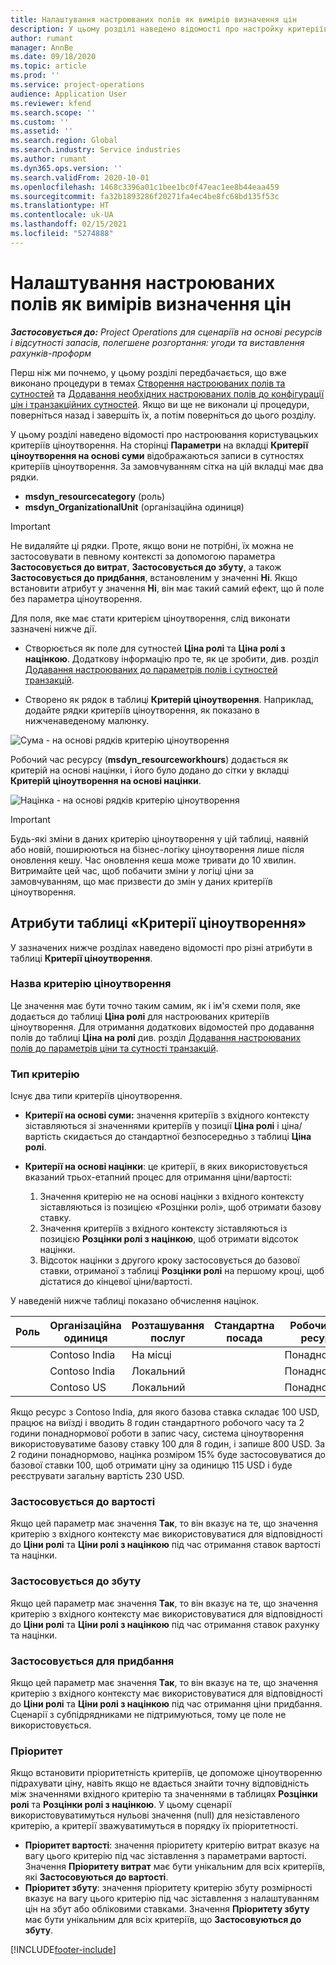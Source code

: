 ```yaml
---
title: Налаштування настроюваних полів як вимірів визначення цін
description: У цьому розділі наведено відомості про настройку критеріїв ціноутворення за допомогою настроюваних полів.
author: rumant
manager: AnnBe
ms.date: 09/18/2020
ms.topic: article
ms.prod: ''
ms.service: project-operations
audience: Application User
ms.reviewer: kfend
ms.search.scope: ''
ms.custom: ''
ms.assetid: ''
ms.search.region: Global
ms.search.industry: Service industries
ms.author: rumant
ms.dyn365.ops.version: ''
ms.search.validFrom: 2020-10-01
ms.openlocfilehash: 1468c3396a01c1bee1bc0f47eac1ee8b44eaa459
ms.sourcegitcommit: fa32b1893286f20271fa4ec4be8fc68bd135f53c
ms.translationtype: HT
ms.contentlocale: uk-UA
ms.lasthandoff: 02/15/2021
ms.locfileid: "5274888"
---
```

# <a name="set-up-custom-fields-as-pricing-dimensions"></a>Налаштування настроюваних полів як вимірів визначення цін

_**Застосовується до:** Project Operations для сценаріїв на основі ресурсів і відсутності запасів, полегшене розгортання: угоди та виставлення рахунків-проформ_

Перш ніж ми почнемо, у цьому розділі передбачається, що вже виконано процедури в темах [Створення настроюваних полів та сутностей](create-custom-fields-entities-pricing-dimensions.md) та [Додавання необхідних настроюваних полів до конфігурації цін і транзакційних сутностей](add-custom-fields-price-setup-transactional-entities.md). Якщо ви ще не виконали ці процедури, поверніться назад і завершіть їх, а потім поверніться до цього розділу. 

У цьому розділі наведено відомості про настроювання користувацьких критеріїв ціноутворення. На сторінці **Параметри** на вкладці **Критерії ціноутворення на основі суми** відображаються записи в сутностях критеріїв ціноутворення. За замовчуванням сітка на цій вкладці має два рядки.

- **msdyn_resourcecategory** (роль)
- **msdyn_OrganizationalUnit** (організаційна одиниця)

> [!IMPORTANT]
> Не видаляйте ці рядки. Проте, якщо вони не потрібні, їх можна не застосовувати в певному контексті за допомогою параметра **Застосовується до витрат**, **Застосовується до збуту**, а також **Застосовується до придбання**, встановленим у значенні **Ні**. Якщо встановити атрибут у значення **Ні**, він має такий самий ефект, що й поле без параметра ціноутворення.

Для поля, яке має стати критерієм ціноутворення, слід виконати зазначені нижче дії.

- Створюється як поле для сутностей **Ціна ролі** та **Ціна ролі з націнкою**. Додаткову інформацію про те, як це зробити, див. розділ [Додавання настроюваних до параметрів полів і сутностей транзакцій](add-custom-fields-price-setup-transactional-entities.md).

- Створено як рядок в таблиці **Критерій ціноутворення**. Наприклад, додайте рядки критеріїв ціноутворення, як показано в нижченаведеному малюнку. 

![Сума - на основі рядків критерію ціноутворення](media/Amt-based-PD.png)

Робочий час ресурсу (**msdyn_resourceworkhours**) додається як критерій на основі націнки, і його було додано до сітки у вкладці **Критерій ціноутворення на основі націнки**.

![Націнка - на основі рядків критерію ціноутворення](media/Markup-based-PD.png)


> [!IMPORTANT]
> Будь-які зміни в даних критерію ціноутворення у цій таблиці, наявній або новій, поширюються на бізнес-логіку ціноутворення лише після оновлення кешу. Час оновлення кеша може тривати до 10 хвилин. Витримайте цей час, щоб побачити зміни у логіці ціни за замовчуванням, що має призвести до змін у даних критеріїв ціноутворення.


## <a name="attributes-of-the-pricing-dimensions-table"></a>Атрибути таблиці «Критерії ціноутворення»
У зазначених нижче розділах наведено відомості про різні атрибути в таблиці **Критерії ціноутворення**.

### <a name="pricing-dimension-name"></a>Назва критерію ціноутворення
Це значення має бути точно таким самим, як і ім'я схеми поля, яке додається до таблиці **Ціна ролі** для настроюваних критеріїв ціноутворення. Для отримання додаткових відомостей про додавання полів до таблиці **Ціна на ролі** див. розділ [Додавання настроюваних полів до параметрів ціни та сутності транзакцій](add-custom-fields-price-setup-transactional-entities.md).

### <a name="type-of-dimension"></a>Тип критерію
Існує два типи критеріїв ціноутворення.
  
  - **Критерії на основі суми:** значення критеріїв з вхідного контексту зіставляються зі значеннями критеріїв у позиції **Ціна ролі** і ціна/вартість скидається до стандартної безпосередньо з таблиці **Ціна ролі**.
  - **Критерії на основі націнки**: це критерії, в яких використовується вказаний трьох-етапний процес для отримання ціни/вартості:
 
    1. Значення критерію не на основі націнки з вхідного контексту зіставляються із позицією «Розцінки ролі», щоб отримати базову ставку.
    2. Значення критеріїв з вхідного контексту зіставляються із позицією **Розцінки ролі з націнкою**, щоб отримати відсоток націнки.
    3. Відсоток націнки з другого кроку застосовується до базової ставки, отриманої з таблиці **Розцінки ролі** на першому кроці, щоб дістатися до кінцевої ціни/вартості.
   
   У наведеній нижче таблиці показано обчислення націнок.
  
| Роль        | Організаційна одиниця    |Розташування послуг      |Стандартна посада      |Робочий час ресурсу      |  Націнка|
| ------------|-------------|-------------------|--------------------|-------------------------|--------:|
|             | Contoso India|На місці            |                    |Понаднормово                 |15     |
|             | Contoso India|Локальний             |                    |Понаднормово                 |10     |
|             | Contoso US   |Локальний             |                    |Понаднормово                 |20     |


Якщо ресурс з Contoso India, для якого базова ставка складає 100 USD, працює на виїзді і вводить 8 годин стандартного робочого часу та 2 години понаднормової роботи в запис часу, система ціноутворення використовуватиме базову ставку 100 для 8 годин, і запише 800 USD. За 2 години понаднормово, націнка розміром 15% буде застосовуватися до базової ставки 100, щоб отримати ціну за одиницю 115 USD і буде реєструвати загальну вартість 230 USD.

### <a name="applicable-to-cost"></a>Застосовується до вартості 
Якщо цей параметр має значення **Так**, то він вказує на те, що значення критерію з вхідного контексту має використовуватися для відповідності до **Ціни ролі** та **Ціни ролі з націнкою** під час отримання ставок вартості та націнки.

### <a name="applicable-to-sales"></a>Застосовується до збуту
Якщо цей параметр має значення **Так**, то він вказує на те, що значення критерію з вхідного контексту має використовуватися для відповідності до **Ціни ролі** та **Ціни ролі з націнкою** під час отримання ставок рахунку та націнки.

### <a name="applicable-to-purchase"></a>Застосовується для придбання
Якщо цей параметр має значення **Так**, то він вказує на те, що значення критерію з вхідного контексту має використовуватися для відповідності до **Ціни ролі** та **Ціни ролі з націнкою** під час отримання ціни придбання. Сценарії з субпідрядниками не підтримуються, тому це поле не використовується. 

### <a name="priority"></a>Пріоритет
Якщо встановити пріоритетність критеріїв, це допоможе ціноутворенню підрахувати ціну, навіть якщо не вдається знайти точну відповідність між значеннями вхідного критерію та значеннями в таблицях **Розцінки ролі** та **Розцінки ролі з націнкою**. У цьому сценарії використовуватимуться нульові значення (null) для незіставленого критерію, а критерії зважуватимуться в порядку їх пріоритетності.

- **Пріоритет вартості**: значення пріоритету критерію витрат вказує на вагу цього критерію під час зіставлення з параметрами вартості. Значення **Пріоритету витрат** має бути унікальним для всіх критеріїв, які **Застосовуються до вартості**.
- **Пріоритет збуту**: значення пріоритету критерію збуту розмірності вказує на вагу цього критерію під час зіставлення з налаштуванням цін на збут або обліковими ставками. Значення **Пріоритету збуту** має бути унікальним для всіх критеріїв, що **Застосовуються до збуту**.


[!INCLUDE[footer-include](../includes/footer-banner.md)]